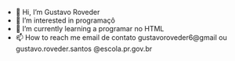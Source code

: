 - 👋 Hi, I’m Gustavo Roveder
- 👀 I’m interested in programaçô
- 🌱 I’m currently learning a programar no HTML
- 📫 How to reach me email de contato gustavoroveder6@gmail ou gustavo.roveder.santos @escola.pr.gov.br
